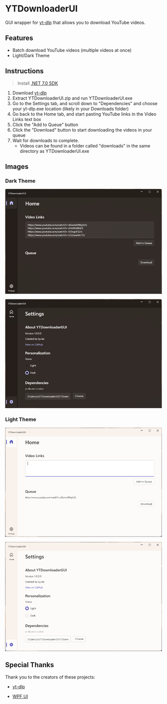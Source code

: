# YTDownloaderUI

GUI wrapper for [yt-dlp](https://github.com/yt-dlp/yt-dlp) that allows you to download YouTube videos.

## Features

- Batch download YouTube videos (multiple videos at once)
- Light/Dark Theme

## Instructions
> Install [.NET 7.0 SDK](https://dotnet.microsoft.com/en-us/download)
1. Download [yt-dlp](https://github.com/yt-dlp/yt-dlp/releases/latest/download/yt-dlp.exe)
2. Extract YTDownloaderUI.zip and run YTDownloaderUI.exe
3. Go to the Settings tab, and scroll down to "Dependencies" and choose your yt-dlp.exe location (likely in your Downloads folder)
4. Go back to the Home tab, and start pasting YouTube links in the Video Links text box
5. Click the "Add to Queue" button
6. Click the "Download" button to start downloading the videos in your queue
7. Wait for downloads to complete.
	- Videos can be found in a folder called "downloads" in the same directory as YTDownloaderUI.exe

## Images

### Dark Theme
![Main page - dark theme](https://github.com/ky-ler/YTDownloaderUI/raw/main/media/home_dark.png)

![Settings page - dark theme](https://github.com/ky-ler/YTDownloaderUI/raw/main/media/settings_dark.png)

### Light Theme
![Main page - light theme](https://github.com/ky-ler/YTDownloaderUI/raw/main/media/home_light.png)

![Settings page - light theme](https://github.com/ky-ler/YTDownloaderUI/raw/main/media/settings_light.png)

## Special Thanks

Thank you to the creators of these projects:

- [yt-dlp](https://github.com/yt-dlp/yt-dlp)

- [WPF UI](https://github.com/lepoco/wpfui)
